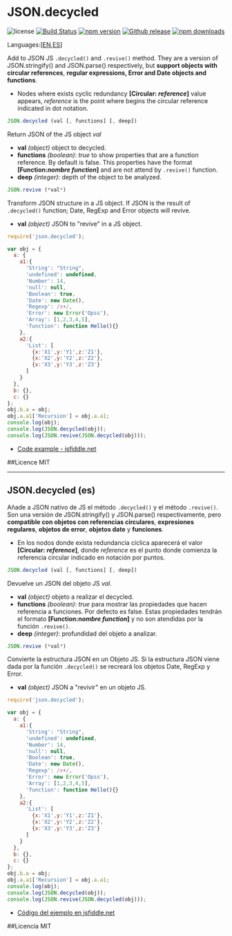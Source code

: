 # JSON.decycled
![license](https://img.shields.io/badge/license-MIT-blue.svg ) [![Build Status](https://img.shields.io/travis/bifuer/JSON.decycled/master.svg)](https://travis-ci.org/bifuer/JSON.decycled) [![npm version](https://img.shields.io/npm/v/json.decycled.svg)](https://www.npmjs.com/package/json.decycled) [![Github release](https://img.shields.io/github/release/bifuer/JSON.decycled.svg)](https://github.com/bifuer/JSON.decycled) [![npm downloads](https://img.shields.io/npm/dm/json.decycled.svg)](https://www.npmjs.com/package/json.decycled)

Languages:[[EN](#),[ES](#jsondecycled-es)]

Add to JSON JS `.decycled()` and `.revive()` method. They are a version of JSON.stringify() and JSON.parse() respectively, but **support objects with circular references**, **regular expressions, Error and Date objects and functions**.

+ Nodes where exists cyclic redundancy **[Circular: *reference*]** value appears, *reference* is the point where begins the circular reference indicated in dot notation.

```javascript
JSON.decycled (val [, functions] [, deep])
```
Return JSON of the JS object *val*
+ **val** *(object)* object to decycled.
+ **functions** *(boolean)*: *true* to show properties that are a function reference. By default is false. This properties have the format **[Function:*nombre function*]** and are not attend by `.revive()` function.
+ **deep** *(integer)*: depth of the object to be analyzed.


```javascript
JSON.revive (*val*)
```
Transform JSON structure in a JS object. If JSON is the result of `.decycled()` function; Date, RegExp and Error objects will revive.
+ **val** *(object)* JSON to "revive" in a JS object.


```javascript
require('json.decycled');

var obj = {
  a: {
    a1:{
      'String': "String",
      'undefined': undefined,
      'Number': 14,
      'null': null,
      'Boolean': true,
      'Date': new Date(),
      'Regexp': /x+/,
      'Error': new Error('Opss'),
      'Array': [1,2,3,4,5],
      'function': function Hello(){}
    },
    a2:{
      'List': [
        {x:'X1',y:'Y1',z:'Z1'},
        {x:'X2',y:'Y2',z:'Z2'},
        {x:'X3',y:'Y3',z:'Z3'}
      ]
    }
  },
  b: {},
  c: {}
};
obj.b.a = obj;
obj.a.a1['Recursion'] = obj.a.a1;
console.log(obj);
console.log(JSON.decycled(obj));
console.log(JSON.revive(JSON.decycled(obj)));

```

+ [Code example - jsfiddle.net](http://jsfiddle.net/lilxelo/pvbnpL7e/)


##Licence
MIT


----

## JSON.decycled (es)

Añade a JSON nativo de JS el método `.decycled()` y el método `.revive()`. Son una versión de JSON.stringify() y JSON.parse() respectivamente, pero **compatible con objetos con referencias circulares**, **expresiones regulares**, **objetos de error**, **objetos date** y **funciones**. 

+ En los nodos donde exista redundancia cíclica aparecerá el valor **[Circular: *reference*]**, donde *reference* es el punto donde comienza la referencia circular indicado en notación por puntos.


```javascript
JSON.decycled (val [, functions] [, deep])
```
Devuelve un JSON del objeto JS *val*.
+ **val** *(object)* objeto a realizar el decycled.
+ **functions** *(boolean)*: *true* para mostrar las propiedades que hacen referencia a funciones. Por defecto es false. Estas propiedades tendrán el formato **[Function:*nombre function*]** y no son atendidas por la función `.revive()`.
+ **deep** *(integer)*: profundidad del objeto a analizar.


```javascript
JSON.revive (*val*)
```
Convierte la estructura JSON en un Objeto JS. Si la estructura JSON viene dada por la función `.decycled()` se recreará los objetos Date, RegExp y Error.
+ **val** *(object)* JSON a "revivir" en un objeto JS.


```javascript
require('json.decycled');

var obj = {
  a: {
    a1:{
      'String': "String",
      'undefined': undefined,
      'Number': 14,
      'null': null,
      'Boolean': true,
      'Date': new Date(),
      'Regexp': /x+/,
      'Error': new Error('Opss'),
      'Array': [1,2,3,4,5],
      'function': function Hello(){}
    },
    a2:{
      'List': [
        {x:'X1',y:'Y1',z:'Z1'},
        {x:'X2',y:'Y2',z:'Z2'},
        {x:'X3',y:'Y3',z:'Z3'}
      ]
    }
  },
  b: {},
  c: {}
};
obj.b.a = obj;
obj.a.a1['Recursion'] = obj.a.a1;
console.log(obj);
console.log(JSON.decycled(obj));
console.log(JSON.revive(JSON.decycled(obj)));

```

+ [Código del ejemplo en jsfiddle.net](http://jsfiddle.net/lilxelo/pvbnpL7e/)


##Licencia
MIT
